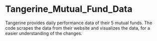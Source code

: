 # Tangerine_Mutual_Fund_Data
Tangerine provides daily performance data of their 5 mutual funds. The code scrapes the data from their website and visualizes the data, for a easier understanding of the changes.

